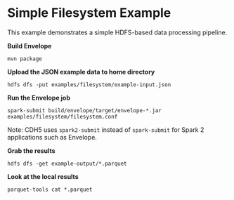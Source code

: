 # Simple Filesystem Example

This example demonstrates a simple HDFS-based data processing pipeline. 

**Build Envelope**

    mvn package

**Upload the JSON example data to home directory**

    hdfs dfs -put examples/filesystem/example-input.json

**Run the Envelope job**

    spark-submit build/envelope/target/envelope-*.jar examples/filesystem/filesystem.conf

Note: CDH5 uses `spark2-submit` instead of `spark-submit` for Spark 2 applications such as Envelope.

**Grab the results**

    hdfs dfs -get example-output/*.parquet

**Look at the local results**

    parquet-tools cat *.parquet
